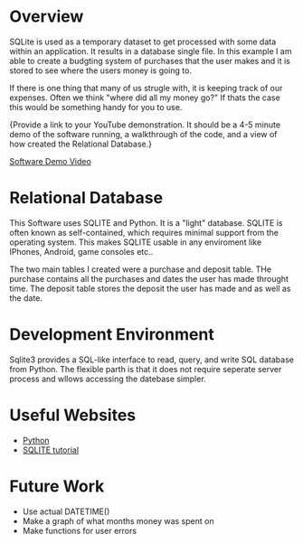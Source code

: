 # Overview
SQLite is used as a temporary dataset to get processed with some data within an application. It results in a database single file. In this example I am able to create a budgting system of purchases that the user makes and it is stored to see where the users money is going to. 

If there is one thing that many of us strugle with, it is keeping track of our expenses. Often we think "where did all my money go?" If thats the case this would be something handy for you to use. 

{Provide a link to your YouTube demonstration. It should be a 4-5 minute demo of the software running, a walkthrough of the code, and a view of how created the Relational Database.}

[Software Demo Video](https://youtu.be/9aIZNXcttY4)

# Relational Database
This Software uses SQLITE and Python. It is a "light" database. SQLITE is often known as self-contained, which requires minimal support from the operating system. This makes SQLITE usable in any enviroment like IPhones, Android, 
game consoles etc..

The two main tables I created were a purchase and deposit table. THe purchase contains all the purchases and dates the user has made throught time. The deposit table stores the deposit the user has made and as well as the date. 

# Development Environment

Sqlite3 provides a SQL-like interface to read, query, and write SQL database from Python.
The flexible parth is that it does not require seperate server process and wllows accessing the datebase simpler.

# Useful Websites
- [Python](https://docs.python.org/3.8/library/sqlite3.html#sqlite3-types)
- [SQLITE tutorial](https://www.sqlitetutorial.net/sqlite-aggregate-functions/)

# Future Work
- Use actual DATETIME()
- Make a graph of what months money was spent on 
- Make functions for user errors